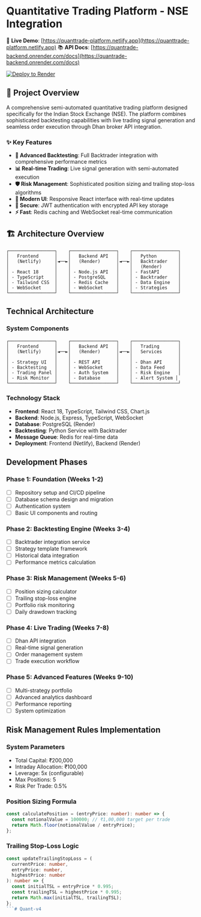 # Quantitative Trading Platform - NSE Integration

🚀 **Live Demo**: [https://quanttrade-platform.netlify.app](https://quanttrade-platform.netlify.app)
📚 **API Docs**: [https://quantrade-backend.onrender.com/docs](https://quantrade-backend.onrender.com/docs)

[![Deploy to Render](https://render.com/images/deploy-to-render-button.svg)](https://render.com/deploy?repo=https://github.com/Technifies/QuantTradingBolt-v2)

## 🎯 Project Overview

A comprehensive semi-automated quantitative trading platform designed specifically for the Indian Stock Exchange (NSE). The platform combines sophisticated backtesting capabilities with live trading signal generation and seamless order execution through Dhan broker API integration.

### ✨ Key Features

- **🔬 Advanced Backtesting**: Full Backtrader integration with comprehensive performance metrics
- **📊 Real-time Trading**: Live signal generation with semi-automated execution
- **🛡️ Risk Management**: Sophisticated position sizing and trailing stop-loss algorithms
- **📱 Modern UI**: Responsive React interface with real-time updates
- **🔐 Secure**: JWT authentication with encrypted API key storage
- **⚡ Fast**: Redis caching and WebSocket real-time communication

## 🏗️ Architecture Overview

```
┌─────────────────┐    ┌─────────────────┐    ┌─────────────────┐
│   Frontend      │    │   Backend API   │    │   Python        │
│   (Netlify)     │◄──►│   (Render)      │◄──►│   Backtrader    │
│                 │    │                 │    │   (Render)      │
│ - React 18      │    │ - Node.js API   │    │ - FastAPI       │
│ - TypeScript    │    │ - PostgreSQL    │    │ - Backtrader    │
│ - Tailwind CSS  │    │ - Redis Cache   │    │ - Data Engine   │
│ - WebSocket     │    │ - WebSocket     │    │ - Strategies    │
└─────────────────┘    └─────────────────┘    └─────────────────┘
```

## Technical Architecture

### System Components
```
┌─────────────────┐    ┌─────────────────┐    ┌─────────────────┐
│   Frontend      │    │   Backend API   │    │   Trading       │
│   (Netlify)     │◄──►│   (Render)      │◄──►│   Services      │
│                 │    │                 │    │                 │
│ - Strategy UI   │    │ - REST API      │    │ - Dhan API      │
│ - Backtesting   │    │ - WebSocket     │    │ - Data Feed     │
│ - Trading Panel │    │ - Auth System   │    │ - Risk Engine   │
│ - Risk Monitor  │    │ - Database      │    │ - Alert System │
└─────────────────┘    └─────────────────┘    └─────────────────┘
```

### Technology Stack
- **Frontend**: React 18, TypeScript, Tailwind CSS, Chart.js
- **Backend**: Node.js, Express, TypeScript, WebSocket
- **Database**: PostgreSQL (Render)
- **Backtesting**: Python Service with Backtrader
- **Message Queue**: Redis for real-time data
- **Deployment**: Frontend (Netlify), Backend (Render)

## Development Phases

### Phase 1: Foundation (Weeks 1-2)
- [ ] Repository setup and CI/CD pipeline
- [ ] Database schema design and migration
- [ ] Authentication system
- [ ] Basic UI components and routing

### Phase 2: Backtesting Engine (Weeks 3-4)
- [ ] Backtrader integration service
- [ ] Strategy template framework
- [ ] Historical data integration
- [ ] Performance metrics calculation

### Phase 3: Risk Management (Weeks 5-6)
- [ ] Position sizing calculator
- [ ] Trailing stop-loss engine
- [ ] Portfolio risk monitoring
- [ ] Daily drawdown tracking

### Phase 4: Live Trading (Weeks 7-8)
- [ ] Dhan API integration
- [ ] Real-time signal generation
- [ ] Order management system
- [ ] Trade execution workflow

### Phase 5: Advanced Features (Weeks 9-10)
- [ ] Multi-strategy portfolio
- [ ] Advanced analytics dashboard
- [ ] Performance reporting
- [ ] System optimization

## Risk Management Rules Implementation

### System Parameters
- Total Capital: ₹200,000
- Intraday Allocation: ₹100,000
- Leverage: 5x (configurable)
- Max Positions: 5
- Risk Per Trade: 0.5%

### Position Sizing Formula
```typescript
const calculatePosition = (entryPrice: number): number => {
  const notionalValue = 100000; // ₹1,00,000 target per trade
  return Math.floor(notionalValue / entryPrice);
};
```

### Trailing Stop-Loss Logic
```typescript
const updateTrailingStopLoss = (
  currentPrice: number,
  entryPrice: number,
  highestPrice: number
): number => {
  const initialTSL = entryPrice * 0.995;
  const trailingTSL = highestPrice * 0.995;
  return Math.max(initialTSL, trailingTSL);
};
```#   Q u a n t - v 4  
 